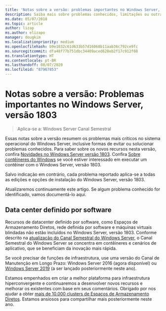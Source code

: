 ```yaml
---
title: 'Notas sobre a versão: problemas importantes no Windows Server, versão 1803'
description: Saiba mais sobre problemas conhecidos, limitações ou outras informações necessárias antes de instalar o Windows Server, versão 1803
ms.date: 05/07/2018
ms.topic: article
author: lizap
ms.author: elizapo
manager: dougkim
ms.localizationpriority: medium
ms.openlocfilehash: b9e1032c61d633b57d16068b11aab36c792ce9fc
ms.sourcegitcommit: dfa48f77b751dbc34409aced628eb2f17c912f08
ms.translationtype: HT
ms.contentlocale: pt-BR
ms.lasthandoff: 08/07/2020
ms.locfileid: "87967853"
---
```

# <a name="release-notes-important-issues-in-windows-server-version-1803"></a>Notas sobre a versão: Problemas importantes no Windows Server, versão 1803

>Aplica-se a: Windows Server Canal Semestral

Essas notas sobre a versão resumem os problemas mais críticos no sistema operacional do Windows Server, inclusive formas de evitar ou solucionar problemas conhecidos. Para saber sobre os novos recursos nesta versão, confira [Novidades no Windows Server versão 1803](whats-new-in-windows-server-1803.md). Confira [Sobre contêineres do Windows](/virtualization/windowscontainers/about/) se você estiver interessado em executar um contêiner com o Windows Server, versão 1803.

Salvo indicação em contrário, cada problema reportado aplica-se a todas as edições e opções de instalação do Windows Server, versão 1803.

Atualizaremos continuamente este artigo. Se algum problema conhecido for identificado, vamos documentá-lo aqui.


## <a name="software-defined-datacenter"></a>Data center definido por software

Recursos de datacenter definido por software, como Espaços de Armazenamento Diretos, rede definida por software e máquinas virtuais blindadas não estão incluídos no Windows Server, versão 1803. Conforme descrito na [atualização do Canal Semestral do Windows Server](https://cloudblogs.microsoft.com/windowsserver/2018/03/29/windows-server-semi-annual-channel-update/), o Canal Semestral do Windows Server se concentra em contêineres e cenários de aplicativo, que se beneficiam da inovação mais rápida.

Se você precisar de funções de infraestrutura, use uma versão do Canal de Manutenção em Longo Prazo: Windows Server 2016 (agora disponível) ou [Windows Server 2019](https://cloudblogs.microsoft.com/windowsserver/2018/03/20/introducing-windows-server-2019-now-available-in-preview) (a ser lançado posteriormente neste ano).

Estamos empenhados em criar a melhor plataforma para infraestrutura hiperconvergente e continuaremos a desenvolver novos recursos e melhorar os existentes com base em seus comentários. Obrigado por nos ajudar a obter [mais de 10.000 clusters de Espaços de Armazenamento Diretos](https://techcommunity.microsoft.com/t5/storage-at-microsoft/storage-spaces-direct-10-000-clusters-and-counting/ba-p/428185). Estamos ansiosos para compartilhar mais posteriormente neste ano.
